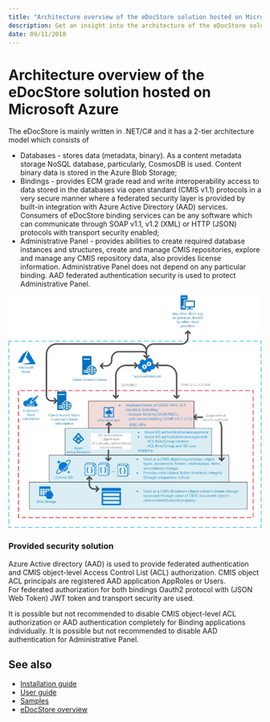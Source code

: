 ```yaml
---
title: "Architecture overview of the eDocStore solution hosted on Microsoft Azure"
description: Get an insight into the architecture of the eDocStore solution hosted on Microsoft Azure.
date: 09/11/2018
---
```

# Architecture overview of the eDocStore solution hosted on Microsoft Azure

The eDocStore is mainly written in .NET/C# and it has a 2-tier architecture model which consists of 
* Databases - stores data (metadata, binary). As a content metadata storage NoSQL database, particularly, CosmosDB is used. Content binary data is stored in the Azure Blob Storage; 
* Bindings - provides ECM grade read and write interoperability access to data stored in the databases via open standard (CMIS v1.1) protocols in a very secure manner where a federated security layer is provided by built-in integration with Azure Active Directory (AAD) services. Consumers of eDocStore binding services can be any software which can communicate through SOAP v1.1, v1.2 (XML) or HTTP (JSON) protocols with transport security enabled;
* Administrative Panel - provides abilities to create required database instances and structures, create and manage CMIS repositories, explore and manage any CMIS repository data, also provides license information. Administrative Panel does not depend on any particular binding. AAD federated authentication security is used to protect Administrative Panel.

![The decomposition of the architecture of the eDocStore solution hosted on Microsoft Azure](media/edocstore-azure-architecture-overview/edocstoreazurearchitecture.png "edocstoreazurearchitecture")  

### Provided security solution

Azure Active directory (AAD) is used to provide federated authentication and CMIS object-level Access Control List (ACL) authorization. CMIS object ACL principals are registered AAD application AppRoles or Users.  
For federated authorization for both bindings Oauth2 protocol with (JSON Web Token) JWT token and transport security are used.

It is possible but not recommended to disable CMIS object-level ACL authorization or AAD authentication completely for Binding applications individually.
It is possible but not recommended to disable AAD authentication for Administrative Panel.

## See also
- [Installation guide](edocstore-azure-installation-guide.md)
- [User guide](edocstore-azure-user-guide.md)
- [Samples](edocstore-azure-samples.md)
- [eDocStore overview](welcome.md)